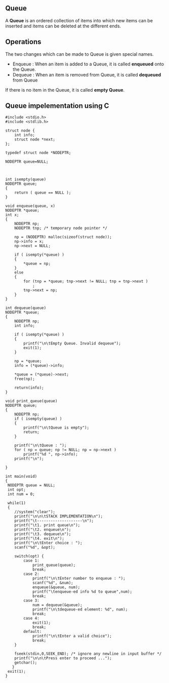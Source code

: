## Queue
A **Queue** is an ordered collection of items into which new items can be inserted and items can be deleted at the different ends.

## Operations
The two changes which can be made to Queue is given special names.

* Enqueue : When an item is added to a Queue, it is called **enqueued** onto the Queue.
* Dequeue : When an item is removed from Queue, it is called **dequeued** from Queue


If there is no item in the Queue, it is called **empty Queue**.

## Queue impelementation using C
```
#include <stdio.h>
#include <stdlib.h>

struct node {
	int info;
	struct node *next;
};

typedef struct node *NODEPTR;

NODEPTR queue=NULL;



int isempty(queue) 
NODEPTR queue;
{
	return ( queue == NULL );
}

void enqueue(queue, x)
NODEPTR *queue;
int x;
{
	NODEPTR np;
	NODEPTR tnp; /* temporary node pointer */

	np = (NODEPTR) malloc(sizeof(struct node));
	np->info = x;
	np->next = NULL;

	if ( isempty(*queue) )
	{
		*queue = np;
	}
	else 
	{
		for (tnp = *queue; tnp->next != NULL; tnp = tnp->next )
			;
 		tnp->next = np;
	}
}

int dequeue(queue)
NODEPTR *queue;
{
	NODEPTR np;
	int info;

	if ( isempty(*queue) )
	{
		printf("\n\tEmpty Queue. Invalid dequeue");
		exit(1);
	}
	
	np = *queue;
	info = (*queue)->info;

	*queue = (*queue)->next;
	free(np);

    return(info);
}

void print_queue(queue)
NODEPTR queue;
{
	NODEPTR np;
	if ( isempty(queue) ) 
	{
		printf("\n\tQueue is empty");
		return;
	}

	printf("\n\tQueue : ");	
	for ( np = queue; np != NULL; np = np->next )
		printf("%d ", np->info);
	printf("\n");

}

int main(void)
{
 NODEPTR queue = NULL;
 int opt;
 int num = 0;

 while(1) 
 {
    //system("clear");
	printf("\n\n\tSTACK IMPLEMENTATION\n");
	printf("\t--------------------\n");
	printf("\t1. print queue\n");
	printf("\t2. enqueue\n");
	printf("\t3. dequeue\n");
	printf("\t4. exit\n");
	printf("\n\tEnter choice : ");
	scanf("%d", &opt);

	switch(opt) {
		case 1:
			print_queue(queue);
			break;
		case 2:
			printf("\n\tEnter number to enqueue : ");
			scanf("%d", &num);
			enqueue(&queue, num);
			printf("\tenqueue-ed info %d to queue",num);
			break;
		case 3:
			num = dequeue(&queue);
			printf("\n\tdequeue-ed element: %d", num);
			break;
		case 4:
			exit(1);
			break;
		default:
			printf("\n\tEnter a valid choice");
			break;
	}

	fseek(stdin,0,SEEK_END); /* ignore any newline in input buffer */
	printf("\n\n\tPress enter to proceed ...");
	getchar();
   }
 exit(1);
}
```
